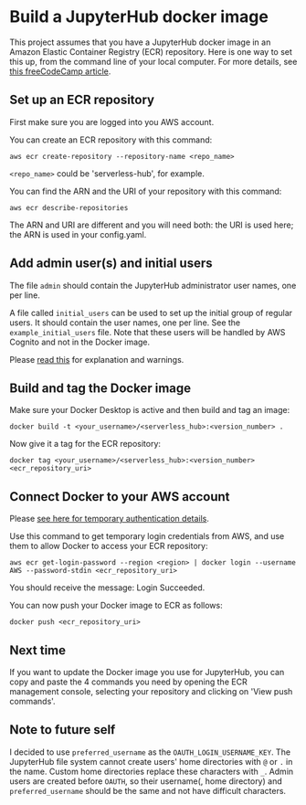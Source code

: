 # Build a JupyterHub docker image

This project assumes that you have a JupyterHub docker image in an Amazon Elastic Container Registry (ECR) repository.
Here is one way to set this up, from the command line of your local computer.
For more details, see [this freeCodeCamp article](https://www.freecodecamp.org/news/build-and-push-docker-images-to-aws-ecr/).

## Set up an ECR repository
First make sure you are logged into you AWS account.

You can create an ECR repository with this command:
```
aws ecr create-repository --repository-name <repo_name>
```
`<repo_name>` could be 'serverless-hub', for example.

You can find the ARN and the URI of your repository with this command:
```
aws ecr describe-repositories
```
The ARN and URI are different and you will need both: the URI is used here; the ARN is used in your config.yaml.

## Add admin user(s) and initial users
The file `admin` should contain the JupyterHub administrator user names, one per line.

A file called `initial_users` can be used to set up the initial group of regular users. It should contain the user names, one per line. See the `example_initial_users` file. Note that these users will be handled by AWS Cognito and not in the Docker image.

Please [read this](https://jupyterhub.readthedocs.io/en/stable/getting-started/authenticators-users-basics.html#authentication-and-user-basics) for explanation and warnings.

## Build and tag the Docker image
Make sure your Docker Desktop is active and then build and tag an image:
```
docker build -t <your_username>/<serverless_hub>:<version_number> .
```
Now give it a tag for the ECR repository:
```
docker tag <your_username>/<serverless_hub>:<version_number> <ecr_repository_uri>
```

## Connect Docker to your AWS account
Please [see here for temporary authentication details](https://awscli.amazonaws.com/v2/documentation/api/latest/reference/ecr/get-login-password.html).

Use this command to get temporary login credentials from AWS, and use them to allow Docker to access your ECR repository:

```
aws ecr get-login-password --region <region> | docker login --username AWS --password-stdin <ecr_repository_uri>
```
You should receive the message: Login Succeeded.

You can now push your Docker image to ECR as follows:
```
docker push <ecr_repository_uri>
```

## Next time
If you want to update the Docker image you use for JupyterHub, you can copy and paste the 4 commands you need by opening the ECR management console, selecting your repository and clicking on 'View push commands'.

## Note to future self
I decided to use `preferred_username` as the `OAUTH_LOGIN_USERNAME_KEY`. The JupyterHub file system cannot create users' home directories with `@` or `.` in the name. Custom home directories replace these characters with `_`. Admin users are created before `OAUTH`, so their username(, home directory) and `preferred_username` should be the same and not have difficult characters.
